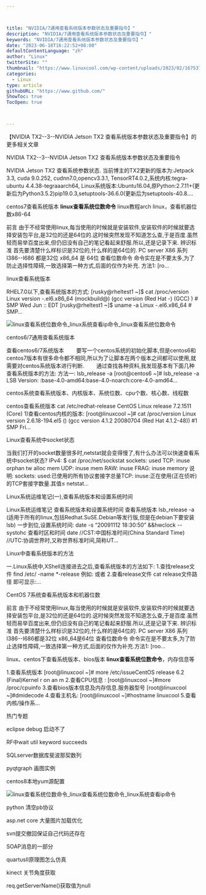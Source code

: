```yaml
---



title: "NVIDIA/7通用查看系统版本参数状态及重要指令】"
description: "NVIDIA/7通用查看系统版本参数状态及重要指令】"
keywords: "NVIDIA/7通用查看系统版本参数状态及重要指令】"
date: "2023-06-18T16:22:52+08:00"
defaultContentLanguage: "zh"
author: "Linux"
twitterSite: ""
thumbnail: "https://www.linuxcool.com/wp-content/uploads/2023/02/1675376546903_0.jpg"
categories:
  - Linux
type: article
githubURL: "https://www.github.com/"
ShowToc: true
TocOpen: true



---
```


【NVIDIA TX2--3--NVIDIA Jetson TX2 查看系统版本参数状态及重要指令】的更多相关文章

NVIDIA TX2--3--NVIDIA Jetson TX2 查看系统版本参数状态及重要指令

NVIDIA Jetson TX2 查看系统参数状态. 当前博主的TX2更新的版本为:Jetpack 3.3, cuda 9.0.252, cudnn7.0,opencv3.3.1, TensorRT4.0.2,系统内核:tegra-ubuntu 4.4.38-tegraaarch64, Linux系统版本:Ubuntu16.04,原Python:2.7.11+(更新后为Python3.5.2)pip19.0.3,setuptools-36.6.0(更新后为setuptools-40.8.…

centos7查看系统版本 **linux查看系统位数命令** linux教程arch linux，查看机器位数x86-64

前言 由于不经常使用linux,每当使用的时候就是安装软件,安装软件的时候就要选择安装包平台,是32位的还是64位的.这时候突然发现不知道怎么查,于是百度.虽然轻而易举百度出来,但仍旧没有自己的笔记看起来舒服.所以,还是记录下来. 辨识标准 首先要清楚什么样标识是32位的,什么样的是64位的. PC server X86 系列 I386--I686 都是32位 x86_64 是 64位 查看位数命令 命令实在是不要太多,为了防止选择性障碍,一致选择第一种方式,后面的仅作为补充. 方法1: [ro…

linux查看系统版本

RHEL7.0以下,查看系统版本的方式: [rusky@rheltest1 ~]$ cat /proc/version Linux version -.el6.x86_64 (mockbuild@) (gcc version (Red Hat -) (GCC) ) # SMP Wed Jun :: EDT [rusky@rheltest1 ~]$ uname -a Linux -.el6.x86_64 # SMP…

![linux查看系统位数命令_linux系统查看ip命令_linux查看系统位数命令](https://www.linuxcool.com/wp-content/uploads/2023/02/1675376546903_0.jpg)

centos6/7通用查看系统版本

查看centos6/7系统版本   要写一个centos系统的初始化脚本,但是centos6和centos7版本有很多命令都不相同,所以为了让脚本在两个版本之间都可以使用,就需要对centos系统版本进行判断.   通过查找各种资料,我发现基本有下面几种查看系统版本的方法: 方法一: lsb_release -a [root@centos6 ~]# lsb_release -a LSB Version: :base-4.0-amd64:base-4.0-noarch:core-4.0-amd64…

centos系统查看系统版本、内核版本、系统位数、cpu个数、核心数、线程数

centos查看系统版本 cat /etc/redhat-release CentOS Linux release 7.2.1511 (Core) 1)查看centos内核的版本: [root@linuxcool ~]# cat /proc/version Linux version 2.6.18-194.el5 () (gcc version 4.1.2 20080704 (Red Hat 4.1.2-48)) #1 SMP Fri…

Linux查看系统中socket状态

当我们打开的socket数量很多时,netstat就会变得慢了,有什么办法可以快速查看系统中socket状态? IPv4: $ cat /proc/net/sockstat sockets: used TCP: inuse orphan tw alloc mem UDP: inuse mem RAW: inuse FRAG: inuse memory 说明: sockets: used:已使用的所有协议套接字总量TCP: inuse:正在使用(正在侦听)的TCP套接字数量.其值≤ netstat…

Linux系统运维笔记(一),查看系统版本和设置系统时间

Linux系统运维笔记 查看系统版本和设置系统时间 查看系统版本 lsb_release -a (适用于所有的linux,包括Redhat.SuSE.Debian等发行版,但是在debian下要安装lsb) 一步到位,设置系统时间: date -s “20091112 18:30:50” &&hwclock --systohc 查看时区和时间 date //CST:中国标准时间(China Standard Time) //UTC:协调世界时,又称世界标准时间,简称UT…

Linux中查看系统版本的方法

一.Linux系统中,XShell连接进去之后,查看系统版本的方法如下: 1.查找release文件 find /etc/ -name *-release 例如: 或者 2.查看release文件 cat release文件路径 即可显示:…

CentOS 7系统查看系统版本和机器位数

前言 由于不经常使用linux,每当使用的时候就是安装软件,安装软件的时候就要选择安装包平台,是32位的还是64位的.这时候突然发现不知道怎么查,于是百度.虽然轻而易举百度出来,但仍旧没有自己的笔记看起来舒服.所以,还是记录下来. 辨识标准 首先要清楚什么样标识是32位的,什么样的是64位的. PC server X86 系列 I386--I686都是32位 x86_64是64位 查看位数命令 命令实在是不要太多,为了防止选择性障碍,一致选择第一种方式,后面的仅作为补充.方法1: [roo…

linux、centos下查看系统版本、bios版本 **linux查看系统位数命令**，内存信息等

1.查看系统版本 [root@linuxcool ~]# more /etc/issueCentOS release 6.2 (Final)Kernel r on an m 2.查看CPU信息 : [root@linuxcool ~]#more /proc/cpuinfo 3.查看bios版本信息及内存信息.服务器型号 [root@linuxcool ~]#dmidecode 4.查看主机名: [root@linuxcool ~]#hostname linuxcool 5.查看内核/操作系…

热门专题

eclipse debug 启动不了

RF中wait util keyword succeeds

SQLserver数据库斐波那契数列

pyqtgraph 画图实例

centos8本地yum源配置

![linux查看系统位数命令_linux查看系统位数命令_linux系统查看ip命令](https://www.linuxcool.com/wp-content/uploads/2023/02/1675376546903_1.png)

python 清空pb协议

asp&period;net core 大量图片加载优化

svn提交撤回保证自己代码还存在

SOAP消息的一部分

quartusII原理图怎么仿真

kinect 关节角度获取

req&period;getServerName&lpar;&rpar;获取值为null